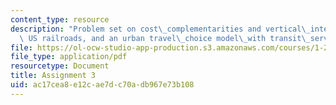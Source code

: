 ```yaml
---
content_type: resource
description: "Problem set on cost\_complementarities and vertical\_integration in\
  \ US railroads, and an urban travel\_choice model\_with transit\_service attributes."
file: https://ol-ocw-studio-app-production.s3.amazonaws.com/courses/1-201j-transportation-systems-analysis-demand-and-economics-fall-2008/ac17cea8e12cae7dc70adb967e73b108_MIT1_201JF08_hw_3.pdf
file_type: application/pdf
resourcetype: Document
title: Assignment 3
uid: ac17cea8-e12c-ae7d-c70a-db967e73b108
---
```


